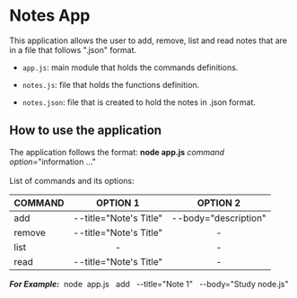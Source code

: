 # Notes App

This application allows the user to add, remove, list and read notes that are in a file that follows ".json" format.

* `app.js`: main module that holds the commands definitions.<br>

* `notes.js`: file that holds the functions definition.

* `notes.json`: file that is created to hold the notes in .json format.

## How to use the application

The application follows the format: **node app.js** *command* *option=*"information ..." <br>
<br>
List of commands and its options:<br>

| **COMMAND** | **OPTION 1**           | **OPTION 2**         |
| ----------- |:----------------------:|:--------------------:|
| add         | --title="Note's Title" | --body="description" |
| remove      | --title="Note's Title" | -                    |
| list        | -                      | -                    |
| read        | --title="Note's Title" | -                    |

***For Example:***&nbsp;&nbsp;node&nbsp;&nbsp;app.js&nbsp;&nbsp;&nbsp;add&nbsp;&nbsp;&nbsp;--title="Note 1"&nbsp;&nbsp;&nbsp;--body="Study node.js"





